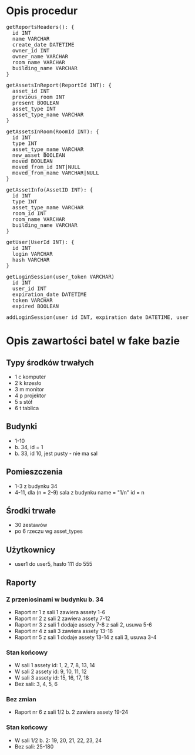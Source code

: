 # Opis procedur

<pre>
getReportsHeaders(): {
  id INT
  name VARCHAR
  create_date DATETIME
  owner_id INT
  owner_name VARCHAR
  room_name VARCHAR
  building_name VARCHAR 
}
</pre>

<pre>
getAssetsInReport(ReportId INT): {
  asset_id INT
  previous_room INT
  present BOOLEAN
  asset_type INT
  asset_type_name VARCHAR
}
</pre>

<pre>
getAssetsInRoom(RoomId INT): {
  id INT
  type INT
  asset_type_name VARCHAR
  new_asset BOOLEAN
  moved BOOLEAN
  moved_from_id INT|NULL
  moved_from_name VARCHAR|NULL
}
</pre>

<pre>
getAssetInfo(AssetID INT): {
  id INT
  type INT
  asset_type_name VARCHAR
  room_id INT
  room_name VARCHAR
  building_name VARCHAR
}
</pre>

<pre>
getUser(UserId INT): {
  id INT
  login VARCHAR
  hash VARCHAR
}
</pre>

<pre>
getLoginSession(user_token VARCHAR)
  id INT
  user_id INT
  expiration_date DATETIME
  token VARCHAR
  expired BOOLEAN
</pre>

<pre>
addLoginSession(user_id INT, expiration_date DATETIME, user_token VARCHAR): VOID
</pre>

# Opis zawartości batel w fake bazie

## Typy środków trwałych
- 1 c komputer
- 2 k krzesło
- 3 m monitor
- 4 p projektor
- 5 s stół
- 6 t tablica

## Budynki
- 1-10
- b. 34, id = 1
- b. 33, id 10, jest pusty - nie ma sal

## Pomieszczenia
- 1-3 z budynku 34
- 4-11, dla (n = 2-9) sala z budynku name = "1/n" id = n

## Środki trwałe
- 30 zestawów
- po 6 rzeczu wg asset_types

## Użytkownicy
- user1 do user5, hasło 111 do 555

## Raporty

### Z przeniosinami w budynku b. 34
- Raport nr 1 z sali 1 zawiera assety 1-6
- Raport nr 2 z sali 2 zawiera assety 7-12
- Raport nr 3 z sali 1 dodaje assety 7-8 z sali 2, usuwa 5-6
- Raport nr 4 z sali 3 zawiera assety 13-18
- Raport nr 5 z sali 1 dodaje assety 13-14 z sali 3, usuwa 3-4

### Stan końcowy
- W sali 1 assety id: 1, 2, 7, 8, 13, 14
- W sali 2 assety id: 9, 10, 11, 12
- W sali 3 assety id: 15, 16, 17, 18
- Bez sali: 3, 4, 5, 6

### Bez zmian
- Raport nr 6 z sali 1/2 b. 2 zawiera assety 19-24

### Stan końcowy
- W sali 1/2 b. 2: 19, 20, 21, 22, 23, 24
- Bez sali: 25-180

